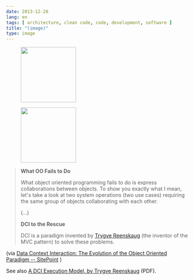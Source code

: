 ```yaml
---
date: 2013-12-28
lang: en
tags: [ architecture, clean code, code, development, software ]
title: "(image)"
type: image
---
```


<figure>
<a
href="https://hugo.ferreira.cc/what-oo-fails-to-do-what-object-oriented/attachment/251/"
rel="attachment"><img
src="https://hugo.ferreira.cc/wp-content/uploads/2013/12/tumblr_myio62LyWm1qz82meo1_540-150x150.png"
width="150" height="150" /></a></figure>

<figure>
<a
href="https://hugo.ferreira.cc/what-oo-fails-to-do-what-object-oriented/attachment/252/"
rel="attachment"><img
src="https://hugo.ferreira.cc/wp-content/uploads/2013/12/tumblr_myio62LyWm1qz82meo2_r1_540-150x150.png"
width="150" height="150" /></a></figure>

> **What OO Fails to Do**
>
> What object oriented programming fails to do is express collaborations
> between objects. To show you exactly what I mean, let's take a look at
> two system operations (two use cases) requiring the same group of
> objects collaborating with each other.
>
> (...)
>
> **DCI to the Rescue**
>
> DCI is a paradigm invented by [Trygve
> Reenskaug](http://en.wikipedia.org/wiki/Trygve_Reenskaug) (the
> inventor of the MVC pattern) to solve these problems.

(via [Data Context Interaction: The Evolution of the Object Oriented
Paradigm --
SitePoint](http://www.sitepoint.com/dci-the-evolution-of-the-object-oriented-paradigm/)
)

See also [A DCI Execution Model, by Trygve
Reenskaug](http://folk.uio.no/trygver/2012/DCIExecutionModel-2.1.pdf)
(PDF).

